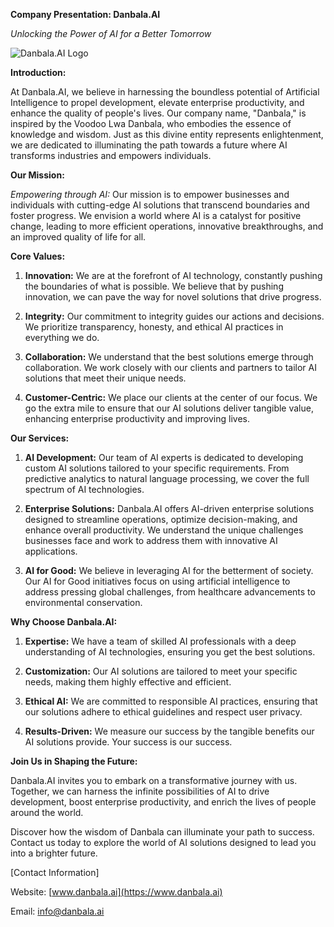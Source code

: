 **Company Presentation: Danbala.AI**

*Unlocking the Power of AI for a Better Tomorrow*

![Danbala.AI Logo](insert_logo_image_url_here)

**Introduction:**

At Danbala.AI, we believe in harnessing the boundless potential of Artificial Intelligence to propel development, elevate enterprise productivity, and enhance the quality of people's lives. Our company name, "Danbala," is inspired by the Voodoo Lwa Danbala, who embodies the essence of knowledge and wisdom. Just as this divine entity represents enlightenment, we are dedicated to illuminating the path towards a future where AI transforms industries and empowers individuals.

**Our Mission:**

*Empowering through AI:* Our mission is to empower businesses and individuals with cutting-edge AI solutions that transcend boundaries and foster progress. We envision a world where AI is a catalyst for positive change, leading to more efficient operations, innovative breakthroughs, and an improved quality of life for all.

**Core Values:**

1. **Innovation:** We are at the forefront of AI technology, constantly pushing the boundaries of what is possible. We believe that by pushing innovation, we can pave the way for novel solutions that drive progress.

2. **Integrity:** Our commitment to integrity guides our actions and decisions. We prioritize transparency, honesty, and ethical AI practices in everything we do.

3. **Collaboration:** We understand that the best solutions emerge through collaboration. We work closely with our clients and partners to tailor AI solutions that meet their unique needs.

4. **Customer-Centric:** We place our clients at the center of our focus. We go the extra mile to ensure that our AI solutions deliver tangible value, enhancing enterprise productivity and improving lives.

**Our Services:**

1. **AI Development:** Our team of AI experts is dedicated to developing custom AI solutions tailored to your specific requirements. From predictive analytics to natural language processing, we cover the full spectrum of AI technologies.

2. **Enterprise Solutions:** Danbala.AI offers AI-driven enterprise solutions designed to streamline operations, optimize decision-making, and enhance overall productivity. We understand the unique challenges businesses face and work to address them with innovative AI applications.

3. **AI for Good:** We believe in leveraging AI for the betterment of society. Our AI for Good initiatives focus on using artificial intelligence to address pressing global challenges, from healthcare advancements to environmental conservation.

**Why Choose Danbala.AI:**

1. **Expertise:** We have a team of skilled AI professionals with a deep understanding of AI technologies, ensuring you get the best solutions.

2. **Customization:** Our AI solutions are tailored to meet your specific needs, making them highly effective and efficient.

3. **Ethical AI:** We are committed to responsible AI practices, ensuring that our solutions adhere to ethical guidelines and respect user privacy.

4. **Results-Driven:** We measure our success by the tangible benefits our AI solutions provide. Your success is our success.

**Join Us in Shaping the Future:**

Danbala.AI invites you to embark on a transformative journey with us. Together, we can harness the infinite possibilities of AI to drive development, boost enterprise productivity, and enrich the lives of people around the world.

Discover how the wisdom of Danbala can illuminate your path to success. Contact us today to explore the world of AI solutions designed to lead you into a brighter future.

[Contact Information]

Website: [www.danbala.ai](https://www.danbala.ai)

Email: info@danbala.ai

